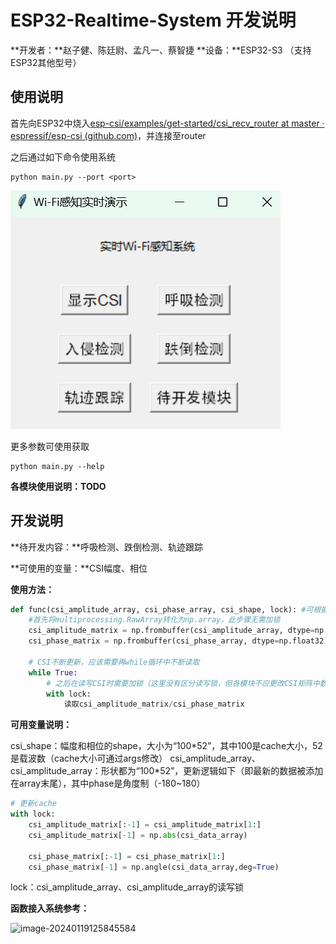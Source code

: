 # ESP32-Realtime-System 开发说明



**开发者：**赵子健、陈廷尉、孟凡一、蔡智捷
**设备：**ESP32-S3 （支持ESP32其他型号）



## 使用说明

首先向ESP32中烧入[esp-csi/examples/get-started/csi_recv_router at master · espressif/esp-csi (github.com)](https://github.com/espressif/esp-csi/tree/master/examples/get-started/csi_recv_router)，并连接至router

之后通过如下命令使用系统

```shell
python main.py --port <port>
```

![](https://raw.githubusercontent.com/RS2002/ESP32-Realtime-System/main/fig/ui.png?token=GHSAT0AAAAAAB7J2R4YJUYGXXOJ5PM4CYHQZNJ7VBQ)

更多参数可使用获取

```shell
python main.py --help
```



**各模块使用说明：TODO**





## 开发说明

**待开发内容：**呼吸检测、跌倒检测、轨迹跟踪

**可使用的变量：**CSI幅度、相位

**使用方法：**

```python
def func(csi_amplitude_array, csi_phase_array, csi_shape, lock): #可根据需要使用csi_amplitude_array和csi_phase_array
    #首先将multiprocessing.RawArray转化为np.array，此步骤无需加锁
    csi_amplitude_matrix = np.frombuffer(csi_amplitude_array, dtype=np.float32).reshape(csi_shape)
    csi_phase_matrix = np.frombuffer(csi_phase_array, dtype=np.float32).reshape(csi_shape)
    
    # CSI不断更新，应该需要再while循环中不断读取
    while True:
        # 之后在读写CSI时需要加锁（这里没有区分读写锁，但各模块不应更改CSI矩阵中数据）
        with lock:
            读取csi_amplitude_matrix/csi_phase_matrix
```

**可用变量说明：**

csi_shape：幅度和相位的shape，大小为“100\*52”，其中100是cache大小，52是载波数（cache大小可通过args修改）
csi_amplitude_array、csi_amplitude_array：形状都为“100\*52”，更新逻辑如下（即最新的数据被添加在array末尾），其中phase是角度制（-180~180）

```python
# 更新cache
with lock:
    csi_amplitude_matrix[:-1] = csi_amplitude_matrix[1:]
    csi_amplitude_matrix[-1] = np.abs(csi_data_array)

    csi_phase_matrix[:-1] = csi_phase_matrix[1:]
    csi_phase_matrix[-1] = np.angle(csi_data_array,deg=True)
```

lock：csi_amplitude_array、csi_amplitude_array的读写锁

**函数接入系统参考：**

![image-20240119125845584](C:\Users\44870\AppData\Roaming\Typora\typora-user-images\image-20240119125845584.png)

